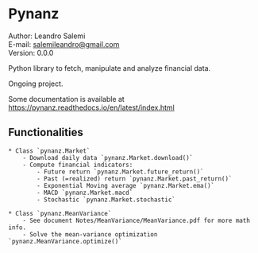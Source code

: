 # Pynanz
Author: Leandro Salemi  
E-mail: salemileandro@gmail.com  
Version: 0.0.0

Python library to fetch, manipulate and analyze financial data. 

Ongoing project.

Some documentation is available at https://pynanz.readthedocs.io/en/latest/index.html

## Functionalities

    * Class `pynanz.Market`
        - Download daily data `pynanz.Market.download()`
        - Compute financial indicators:
            - Future return `pynanz.Market.future_return()`
            - Past (=realized) return `pynanz.Market.past_return()`
            - Exponential Moving average `pynanz.Market.ema()`
            - MACD `pynanz.Market.macd`
            - Stochastic `pynanz.Market.stochastic`

    * Class `pynanz.MeanVariance`
        - See document Notes/MeanVariance/MeanVariance.pdf for more math info.
        - Solve the mean-variance optimization `pynanz.MeanVariance.optimize()`


